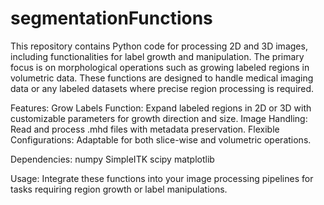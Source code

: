 # segmentationFunctions

This repository contains Python code for processing 2D and 3D images, including functionalities for label growth and manipulation. The primary focus is on morphological operations such as growing labeled regions in volumetric data. These functions are designed to handle medical imaging data or any labeled datasets where precise region processing is required.

Features:
Grow Labels Function: Expand labeled regions in 2D or 3D with customizable parameters for growth direction and size.
Image Handling: Read and process .mhd files with metadata preservation.
Flexible Configurations: Adaptable for both slice-wise and volumetric operations.


Dependencies:
numpy
SimpleITK
scipy
matplotlib

Usage:
Integrate these functions into your image processing pipelines for tasks requiring region growth or label manipulations.